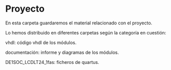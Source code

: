 # Proyecto
En esta carpeta guardaremos el material relacionado con el proyecto. 

Lo hemos distribuido en diferentes carpetas según la categoría en cuestión:

vhdl: código vhdl de los módulos.

documentación: informe y diagramas de los módulos.

DE1SOC_LCDLT24_1fas: ficheros de quartus.
